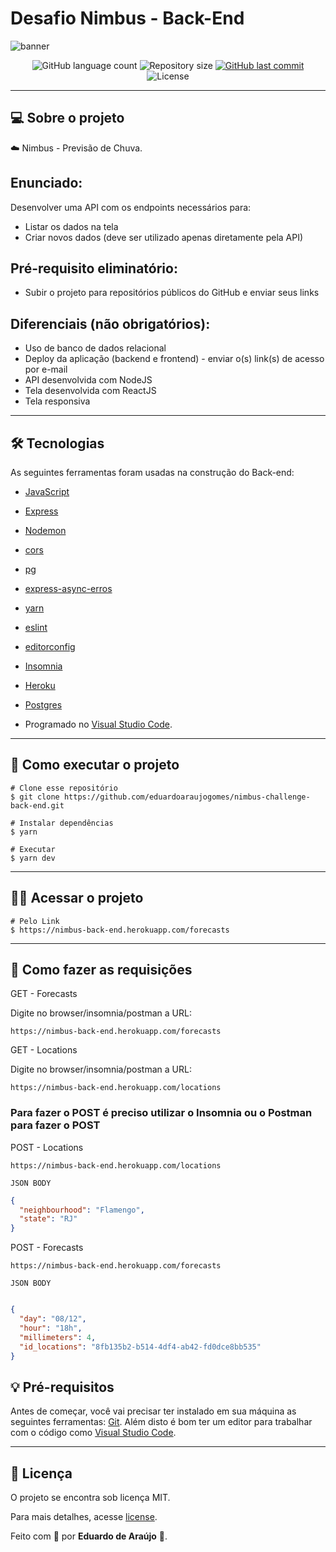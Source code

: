 # Desafio Nimbus - Back-End

![banner](https://i.imgur.com/ojyyIIk.jpg)


<p align="center">
  <img alt="GitHub language count" src="https://img.shields.io/github/languages/count/eduardoaraujogomes/nimbus-challenge-back-end?color=%2304D361">

  <img alt="Repository size" src="https://img.shields.io/github/repo-size/eduardoaraujogomes/nimbus-challenge-back-end">

  <a href="https://github.com/eduardoaraujogomes/nimbus-challenge-back-end/commits/master">
    <img alt="GitHub last commit" src="https://img.shields.io/github/last-commit/eduardoaraujogomes/nimbus-challenge-back-end">
  </a>

  <img alt="License" src="https://img.shields.io/badge/license-MIT-brightgreen">

</p>

_________

## 💻 Sobre o projeto

:cloud: Nimbus - Previsão de Chuva.

## Enunciado:
 Desenvolver uma API com os endpoints necessários para:
- Listar os dados na tela
- Criar novos dados (deve ser utilizado apenas diretamente pela API)

## Pré-requisito eliminatório:
- Subir o projeto para repositórios públicos do GitHub e enviar seus links
## Diferenciais (não obrigatórios):
- Uso de banco de dados relacional
- Deploy da aplicação (backend e frontend) - enviar o(s) link(s) de acesso por e-mail
- API desenvolvida com NodeJS
- Tela desenvolvida com ReactJS
- Tela responsiva

_________

## 🛠 Tecnologias

As seguintes ferramentas foram usadas na construção do Back-end:
 
- [JavaScript]

- [Express]
- [Nodemon]
- [cors]
- [pg]
- [express-async-erros]

- [yarn]
- [eslint]
- [editorconfig]

- [Insomnia]
- [Heroku]
- [Postgres]

- Programado no [Visual Studio Code].

_________

## 🚀 Como executar o projeto

    # Clone esse repositório
    $ git clone https://github.com/eduardoaraujogomes/nimbus-challenge-back-end.git
    
    # Instalar dependências
    $ yarn
    
    # Executar
    $ yarn dev
   
    
    

_________


## 👨‍💻 Acessar o projeto

    # Pelo Link
    $ https://nimbus-back-end.herokuapp.com/forecasts   
   
 
    
    

_________

## 🤩 Como fazer as requisições
GET - Forecasts 

Digite no browser/insomnia/postman a URL:
```
https://nimbus-back-end.herokuapp.com/forecasts
```

GET - Locations 

Digite no browser/insomnia/postman a URL:
```
https://nimbus-back-end.herokuapp.com/locations
```

### Para fazer o POST é preciso utilizar o Insomnia ou o Postman para fazer o POST

POST - Locations
```
https://nimbus-back-end.herokuapp.com/locations

JSON BODY
```
```json
{
  "neighbourhood": "Flamengo",
  "state": "RJ"
}
```

POST - Forecasts
```
https://nimbus-back-end.herokuapp.com/forecasts

JSON BODY
```
```json

{		
  "day": "08/12",
  "hour": "18h",
  "millimeters": 4,
  "id_locations": "8fb135b2-b514-4df4-ab42-fd0dce8bb535"
}

```




## 💡 Pré-requisitos

Antes de começar, você vai precisar ter instalado em sua máquina as seguintes ferramentas:
[Git](https://git-scm.com).
Além disto é bom ter um editor para trabalhar com o código como [Visual Studio Code].

_________ 

## 📝 Licença

O projeto se encontra sob licença MIT.

Para mais detalhes, acesse [license](LICENSE).


Feito com 💙 por **Eduardo de Araújo** 👻.

 
[JavaScript]: https://www.javascript.com/  

[Express]: https://expressjs.com/
[Nodemon]: https://www.npmjs.com/package/nodemon
[cors]: https://www.npmjs.com/package/cors
[pg]: https://www.npmjs.com/package/pg
[express-async-erros]: https://www.npmjs.com/package/express-async-errors
[yarn]: https://yarnpkg.com/
[eslint]: https://eslint.org/
[editorconfig]: https://editorconfig.org/
[Postgres]: https://www.postgresql.org/about/
[Heroku]: https://dashboard.heroku.com/
[Insomnia]: https://insomnia.rest/

[Visual Studio Code]: https://code.visualstudio.com/ 
